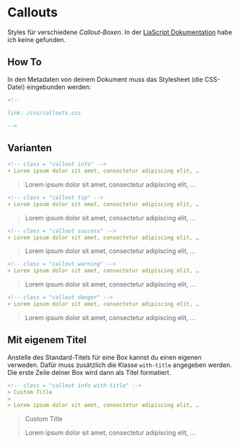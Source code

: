 <!--

author:   Nicolai Bach

email:    nicolai.bach@fh-potsdam.de

version:  0.0.1

language: de

narrator: Deutsch Female

dark: false

comment:  Demo-Seite für `css/callouts.css`.

link: /css/callouts.css

-->

# Callouts

Styles für verschiedene *Callout-Boxen*. In der [LiaScript Dokumentation](https://liascript.github.io/course/?https://raw.githubusercontent.com/liaScript/docs/master/README.md#1) habe ich keine gefunden.

How To
------

In den Metadaten von deinem Dokument muss das Stylesheet (die CSS-Datei) eingebunden werden:

```markdown
<!--

link: /css/callouts.css

-->
```

Varianten
---------

```markdown
<!-- class = "callout info" -->
> Lorem ipsum dolor sit amet, consectetur adipiscing elit, …
```

<!-- class = "callout info" -->
> Lorem ipsum dolor sit amet, consectetur adipiscing elit, …

```markdown
<!-- class = "callout tip" -->
> Lorem ipsum dolor sit amet, consectetur adipiscing elit, …
```

<!-- class = "callout tip" -->
> Lorem ipsum dolor sit amet, consectetur adipiscing elit, …

```markdown
<!-- class = "callout success" -->
> Lorem ipsum dolor sit amet, consectetur adipiscing elit, …
```

<!-- class = "callout success" -->
> Lorem ipsum dolor sit amet, consectetur adipiscing elit, …

```markdown
<!-- class = "callout warning" -->
> Lorem ipsum dolor sit amet, consectetur adipiscing elit, …
```
<!-- class = "callout warning" -->
> Lorem ipsum dolor sit amet, consectetur adipiscing elit, …

```markdown
<!-- class = "callout danger" -->
> Lorem ipsum dolor sit amet, consectetur adipiscing elit, …
```

<!-- class = "callout danger" -->
> Lorem ipsum dolor sit amet, consectetur adipiscing elit, …

Mit eigenem Titel
-----------------

Anstelle des Standard-Titels für eine Box kannst du einen eigenen verweden. Dafür muss zusätzlich die Klasse `with-title` angegeben werden. Die erste Zeile deiner Box wird dann als Titel formatiert.

```markdown
<!-- class = "callout info with-title" -->
> Custom Title
> 
> Lorem ipsum dolor sit amet, consectetur adipiscing elit, …
```

<!-- class = "callout info with-title" -->
> Custom Title
> 
> Lorem ipsum dolor sit amet, consectetur adipiscing elit, …
